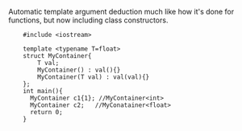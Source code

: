 Automatic template argument deduction much like how it's done for functions, but now including class constructors.

        #include <iostream>

        template <typename T=float>
        struct MyContainer{
            T val;
            MyContainer() : val(){}
            MyContainer(T val) : val(val){}
        };
        int main(){
          MyContainer c1{1}; //MyContainer<int>
          MyContainer c2;   //MyConatainer<float>
          return 0;
        }
